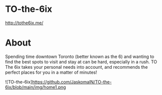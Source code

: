 # TO-the-6ix
http://tothe6ix.me/

# About
Spending time downtown Toronto (better known as the 6) and wanting to find the best spots to visit and stay at can be hard, especially in a rush. TO The 6ix takes your personal needs into account, and recommends the perfect places for you in a matter of minutes!

![TO-the-6ix]https://github.com/JaskomalN/TO-the-6ix/blob/main/img/home1.png

